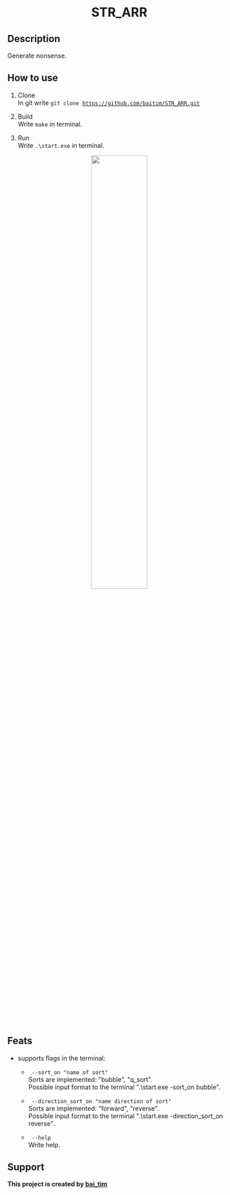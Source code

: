 <h1 align="center">STR_ARR</h1>

## Description

 Generate nonsense.

## How to use

1. Clone <br>
    In git write <code>git clone https://github.com/baitim/STR_ARR.git</code>

2. Build <br>
        Write <code>make</code> in terminal.

3. Run <br>
        Write <code>.\start.exe</code> in terminal.

<p align="center"><img src="https://github.com/baitim/STR_ARR/blob/main/images/cat.gif" width="50%"></p>

## Feats

* supports flags in the terminal:

    * <code> --sort_on "name of sort" </code> <br>
        Sorts are implemented: "bubble", "q_sort".<br>
        Possible input format to the terminal ".\start.exe -sort_on bubble".

    * <code> --direction_sort_on "name direction of sort" </code> <br>
        Sorts are implemented: "forward", "reverse".<br>
        Possible input format to the terminal ".\start.exe -direction_sort_on reverse".

    * <code> --help </code> <br>
        Write help.


## Support
**This project is created by [bai_tim](https://github.com/bai_tim)**
